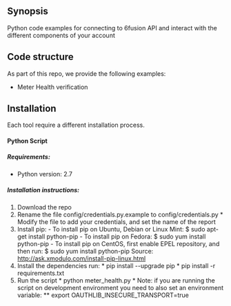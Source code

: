 ## Synopsis

Python code examples for connecting to 6fusion API and interact with the different components of your account

## Code structure

As part of this repo, we provide the following examples:
 - Meter Health verification


## Installation

Each tool require a different installation process.
#### Python Script
##### Requirements:

- Python version: 2.7

##### Installation instructions:
  1. Download the repo
  2.  Rename the file config/credentials.py.example to config/credentials.py
    * Modify the file to add your credentials, and set the name of the report
  3. Install pip:
    - To install pip on Ubuntu, Debian or Linux Mint: $ sudo apt-get install python-pip
    - To install pip on Fedora: $ sudo yum install python-pip
    - To install pip on CentOS, first enable EPEL repository, and then run: $ sudo yum install python-pip
		Source: http://ask.xmodulo.com/install-pip-linux.html
  4. Install the dependencies run:
    * pip install --upgrade pip
    * pip install -r requirements.txt
  5. Run the script
    * python meter_health.py
    * Note: if you are running the script on development environment you need to also set an environment variable:
      ** export OAUTHLIB_INSECURE_TRANSPORT=true




